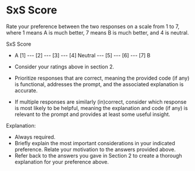 # SxS Score

Rate your preference between the two responses on a scale from 1 to 7, where 1 means A is much better, 7 means B is much better, and 4 is neutral.

SxS Score
- A [1] --- [2] --- [3] --- [4] Neutral --- [5] --- [6] --- [7] B

- Consider your ratings above in section 2.
- Prioritize responses that are correct, meaning the provided code (if any) is functional, addresses the prompt, and the associated explanation is accurate.
- If multiple responses are similarly (in)correct, consider which response is most likely to be helpful, meaning the explanation and code (if any) is relevant to the prompt and provides at least some useful insight.

Explanation:
- Always required.
- Briefly explain the most important considerations in your indicated preference. Relate your motivation to the answers provided above.
- Refer back to the answers you gave in Section 2 to create a thorough explanation for your preference above.
